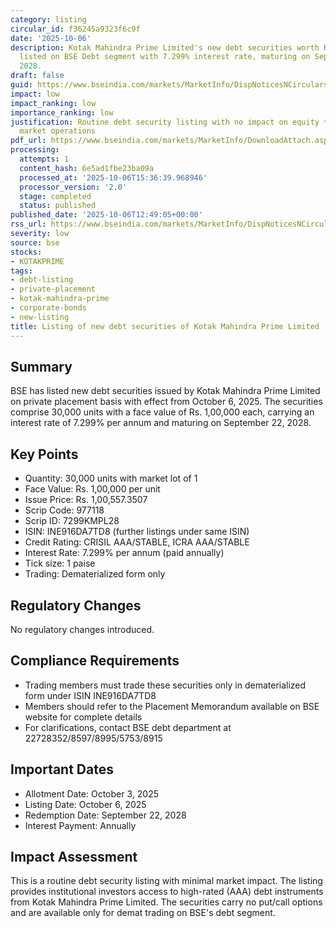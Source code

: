 ```yaml
---
category: listing
circular_id: f36245a9323f6c9f
date: '2025-10-06'
description: Kotak Mahindra Prime Limited's new debt securities worth Rs. 30 crore
  listed on BSE Debt segment with 7.299% interest rate, maturing on September 22,
  2028.
draft: false
guid: https://www.bseindia.com/markets/MarketInfo/DispNoticesNCirculars.aspx?Noticeid={BAF78444-6827-4B28-B040-851AF04178E7}&noticeno=20251006-32&dt=10/06/2025&icount=32&totcount=64&flag=0
impact: low
impact_ranking: low
importance_ranking: low
justification: Routine debt security listing with no impact on equity trading or broader
  market operations
pdf_url: https://www.bseindia.com/markets/MarketInfo/DownloadAttach.aspx?id=20251006-32&attachedId=
processing:
  attempts: 1
  content_hash: 6e5ad1fbe23ba09a
  processed_at: '2025-10-06T15:36:39.968946'
  processor_version: '2.0'
  stage: completed
  status: published
published_date: '2025-10-06T12:49:05+00:00'
rss_url: https://www.bseindia.com/markets/MarketInfo/DispNoticesNCirculars.aspx?Noticeid={BAF78444-6827-4B28-B040-851AF04178E7}&noticeno=20251006-32&dt=10/06/2025&icount=32&totcount=64&flag=0
severity: low
source: bse
stocks:
- KOTAKPRIME
tags:
- debt-listing
- private-placement
- kotak-mahindra-prime
- corporate-bonds
- new-listing
title: Listing of new debt securities of Kotak Mahindra Prime Limited
---
```


## Summary

BSE has listed new debt securities issued by Kotak Mahindra Prime Limited on private placement basis with effect from October 6, 2025. The securities comprise 30,000 units with a face value of Rs. 1,00,000 each, carrying an interest rate of 7.299% per annum and maturing on September 22, 2028.

## Key Points

- Quantity: 30,000 units with market lot of 1
- Face Value: Rs. 1,00,000 per unit
- Issue Price: Rs. 1,00,557.3507
- Scrip Code: 977118
- Scrip ID: 7299KMPL28
- ISIN: INE916DA7TD8 (further listings under same ISIN)
- Credit Rating: CRISIL AAA/STABLE, ICRA AAA/STABLE
- Interest Rate: 7.299% per annum (paid annually)
- Tick size: 1 paise
- Trading: Dematerialized form only

## Regulatory Changes

No regulatory changes introduced.

## Compliance Requirements

- Trading members must trade these securities only in dematerialized form under ISIN INE916DA7TD8
- Members should refer to the Placement Memorandum available on BSE website for complete details
- For clarifications, contact BSE debt department at 22728352/8597/8995/5753/8915

## Important Dates

- Allotment Date: October 3, 2025
- Listing Date: October 6, 2025
- Redemption Date: September 22, 2028
- Interest Payment: Annually

## Impact Assessment

This is a routine debt security listing with minimal market impact. The listing provides institutional investors access to high-rated (AAA) debt instruments from Kotak Mahindra Prime Limited. The securities carry no put/call options and are available only for demat trading on BSE's debt segment.